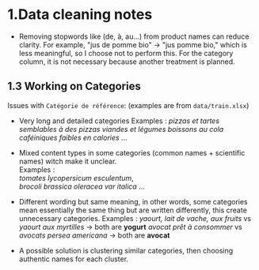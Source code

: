 # 1.Data cleaning notes

- Removing stopwords like (de, à, au...) from product names can reduce clarity. For example, "jus de pomme bio" → "jus pomme bio," which is less meaningful, so I choose not to perform this. For the category column, it is not necessary because another treatment is planned.

## 1.3 Working on Categories

Issues with `Catégorie de référence`: (examples are from `data/train.xlsx`)

- Very long and detailed categories
  Examples :
  _pizzas et tartes semblables à des pizzas viandes et légumes_
  _boissons au cola caféiniques faibles en calories_ ...

- Mixed content types in some categories (common names + scientific names) witch make it unclear. <br>
  Examples :<br>
  _tomates lycopersicum esculentum_,<br>
  _brocoli brassica oleracea var italica_ ...

- Different wording but same meaning, in other words, some categories mean essentially the same thing but are written differently, this create unnecessary categories.
  Examples :
  _yaourt, lait de vache, aux fruits_ vs _yaourt aux myrtilles_ -> both are **yogurt**
  _avocat prêt à consommer_ vs _avocats persea americana_ -> both are **avocat**

- A possible solution is clustering similar categories, then choosing authentic names for each cluster.
